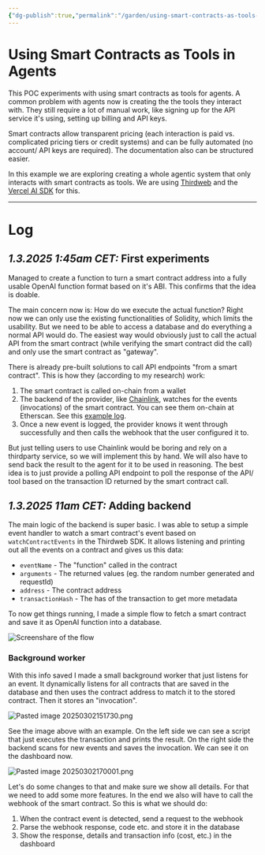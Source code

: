 ```yaml
---
{"dg-publish":true,"permalink":"/garden/using-smart-contracts-as-tools-in-agents/","noteIcon":"","created":"2025-02-27T13:58:51.602+01:00","updated":"2025-03-02T17:25:01.523+01:00"}
---
```


# Using Smart Contracts as Tools in Agents
This POC experiments with using smart contracts as tools for agents. A common problem with agents now is creating the the tools they interact with. They still require a lot of manual work, like signing up for the API service it's using, setting up billing and API keys. 

Smart contracts allow transparent pricing (each interaction is paid vs. complicated pricing tiers or credit systems) and can be fully automated (no account/ API keys are required). The documentation also can be structured easier.

In this example we are exploring creating a whole agentic system that only interacts with smart contracts as tools. We are using [Thirdweb](https://thirdweb.com) and the [Vercel AI SDK](https://sdk.vercel.ai/docs/introduction) for this.

---

# Log

## *1.3.2025 1:45am CET:* First experiments

Managed to create a function to turn a smart contract address into a fully usable OpenAI function format based on it's ABI. This confirms that the idea is doable.

The main concern now is: How do we execute the actual function? Right now we can only use the existing functionalities of Solidity, which limits the usability. But we need to be able to access a database and do everything a normal API would do. The easiest way would obviously just to call the actual API from the smart contract (while verifying the smart contract did the call) and only use the smart contract as "gateway".

There is already pre-built solutions to call API endpoints "from a smart contract". This is how they (according to my research) work:

1. The smart contract is called on-chain from a wallet
2. The backend of the provider, like [Chainlink](https://chain.link/), watches for the events (invocations) of the smart contract. You can see them on-chain at Etherscan. See this [example log](https://sepolia.etherscan.io/address/0x254a6c4eb7bE8D1AC3C07F14BEB4C83bca2aCa43#events).
3. Once a new event is logged, the provider knows it went through successfully and then calls the webhook that the user configured it to.

But just telling users to use Chainlink would be boring and rely on a thirdparty service, so we will implement this by hand. We will also have to send back the result to the agent for it to be used in reasoning. The best idea is to just provide a polling API endpoint to poll the response of the API/ tool based on the transaction ID returned by the smart contract call.

## *1.3.2025 11am CET:* Adding backend
The main logic of the backend is super basic. I was able to setup a simple event handler to watch a smart contract's event based on `watchContractEvents` in the Thirdweb SDK.  It allows listening and printing out all the events on a contract and gives us this data:
- `eventName` - The "function" called in the contract
- `arguments` - The returned values (eg. the random number generated and requestId)
- `address` - The contract address
- `transactionHash` - The has of the transaction to get more metadata

To now get things running, I made a simple flow to fetch a smart contract and save it as OpenAI function into a database.

![Screenshare of the flow](https://youtu.be/4bg53iihLNk)


### Background worker

With this info saved I made a small background worker that just listens for an event. It dynamically listens for all contracts that are saved in the database and then uses the contract address to match it to the stored contract. Then it stores an "invocation".

![Pasted image 20250302151730.png](/img/user/Pasted%20image%2020250302151730.png)

See the image above with an example. On the left side we can see a script that just executes the transaction and prints the result. On the right side the backend scans for new events and saves the invocation. We can see it on the dashboard now.

![Pasted image 20250302170001.png](/img/user/Pasted%20image%2020250302170001.png)

Let's do some changes to that and make sure we show all details. For that we need to add some more features. In the end we also will have to call the webhook of the smart contract. So this is what we should do:

1. When the contract event is detected, send a request to the webhook
2. Parse the webhook response, code etc. and store it in the database
3. Show the response, details and transaction info (cost, etc.) in the dashboard

